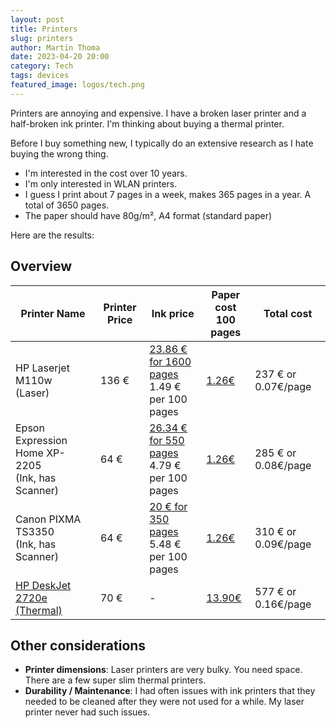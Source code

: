 ```yaml
---
layout: post
title: Printers
slug: printers
author: Martin Thoma
date: 2023-04-20 20:00
category: Tech
tags: devices
featured_image: logos/tech.png
---
```

Printers are annoying and expensive. I have a broken laser printer and a
half-broken ink printer. I'm thinking about buying a thermal printer.

Before I buy something new, I typically do an extensive research as I hate
buying the wrong thing.

* I'm interested in the cost over 10 years.
* I'm only interested in WLAN printers.
* I guess I print about 7 pages in a week, makes 365 pages in a year. A total of
  3650 pages.
* The paper should have 80g/m², A4 format (standard paper)

Here are the results:

## Overview

<table>
    <thead>
        <tr>
            <th>Printer Name</th>
            <th>Printer Price</th>
            <th>Ink price</th>
            <th>Paper cost<br/>100 pages</th>
            <th>Total cost</th>
        </tr>
    </thead>
    <tbody>
        <tr>
            <td>HP Laserjet M110w<br/>(Laser)</td>
            <td>136 €</td>
            <td><a href="https://www.amazon.de/LxTek-Kompatibel-Laserjet-M1217NFW-M1132MFP/dp/B07FKFDK56/">23.86 € for 1600 pages</a><br/>1.49 € per 100 pages</td>
            <td><a href="https://www.amazon.de/inapa-Drucker-Kopierpapier-tecno-Speed/dp/B08PDJZNVM/">1.26€</a></td>
            <td>237 € or 0.07€/page</td>
        </tr>
        <tr>
            <td>Epson Expression Home XP-2205<br/>(Ink, has Scanner)</td>
            <td>64 €</td>
            <td><a href="https://www.amazon.de/Greenjob-Multipack-Kompatibel-Expression-Workforce-604XL-2-Schwarz/dp/B0BW422JDG/">26.34 € for 550 pages</a><br/>4.79 € per 100 pages</td>
            <td><a href="https://www.amazon.de/inapa-Drucker-Kopierpapier-tecno-Speed/dp/B08PDJZNVM/">1.26€</a></td>
            <td>285 € or 0.08€/page</td>
        </tr>
        <tr>
            <td>Canon PIXMA TS3350<br/>(Ink, has Scanner)</td>
            <td>64 €</td>
            <td><a href="https://www.amazon.de/Inkwood-Wiederaufbereitete-Tintenpatrone-Schwarz-Drucker/dp/B089Y2R7G8/">20 € for 350 pages</a><br/>5.48 € per 100 pages</td>
            <td><a href="https://www.amazon.de/inapa-Drucker-Kopierpapier-tecno-Speed/dp/B08PDJZNVM/">1.26€</a></td>
            <td>310 € or 0.09€/page</td>
        </tr>
        <tr>
            <td><a href="https://www.amazon.de/HP-DeskJet-2720e-4800-1200/dp/B0924C4Z9N/">HP DeskJet 2720e<br/>(Thermal)</a></td>
            <td>70 €</td>
            <td>-</td>
            <td><a href="https://www.amazon.de/Brother-Papier-Thermopapier-Blatt-PAC411/dp/B01NAGWBU2/">13.90€</a></td>
            <td>577 € or 0.16€/page</td>
        </tr>
    </tbody>
</table>

## Other considerations

* **Printer dimensions**: Laser printers are very bulky. You need space. There
  are a few super slim thermal printers.
* **Durability / Maintenance**: I had often issues with ink printers that they
  needed to be cleaned after they were not used for a while. My laser printer
  never had such issues.
